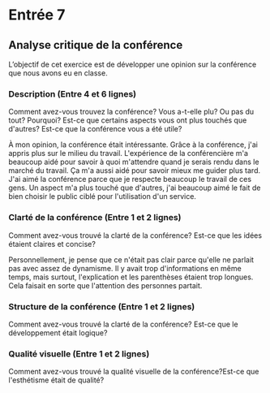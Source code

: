 # Entrée 7
## Analyse critique de la conférence

L’objectif de cet exercice est de développer une opinion sur la conférence que nous avons eu en classe. 

### Description (Entre 4 et 6 lignes)
Comment avez-vous trouvez la conférence? Vous a-t-elle plu? Ou pas du tout? Pourquoi? Est-ce que certains aspects vous ont plus touchés que d'autres? Est-ce que la conférence vous a été utile?

À mon opinion, la conférence était intéressante. Grâce à la conférence, j'ai appris plus sur le milieu du travail. L'expérience de la conférencière m'a beaucoup aidé pour savoir à quoi m'attendre quand je serais rendu dans le marché du travail. Ça m'a aussi aidé pour savoir mieux me guider plus tard. J'ai aimé la conférence parce que je respecte beaucoup le travail de ces gens. Un aspect m'a plus touché que d'autres, j'ai beaucoup aimé le fait de bien choisir le public ciblé pour l'utilisation d'un service. 

### Clarté de la conférence (Entre 1 et 2 lignes)
Comment avez-vous trouvé la clarté de la conférence? Est-ce que les idées étaient claires et concise?                                                                                              

Personnellement, je pense que ce n'était pas clair parce qu'elle ne parlait pas avec assez de dynamisme. Il y avait trop d'informations en même temps, mais surtout, l'explication et les parenthèses étaient trop longues. Cela faisait en sorte que l'attention des personnes partait.

### Structure de la conférence (Entre 1 et 2 lignes)
Comment avez-vous trouvé la clarté de la conférence? Est-ce que le développement était logique?

### Qualité visuelle (Entre 1 et 2 lignes)
Comment avez-vous trouvé la qualité visuelle de la conférence?Est-ce que l'esthétisme était de qualité?


